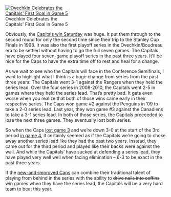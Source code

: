 <div id="attachment_1848" class="wp-caption alignright"
style="width: 220px">

[![Ovechkin Celebrates the Capitals' First Goal in Game
5](http://devhawk.net/wp-content/uploads/2011/04/113092763_slide-300x200.jpg "Ovechkin Celebrates the Capitals' First Goal in Game 5")](http://www.nhl.com/ice/recap.htm?id=2010030115)
Ovechkin Celebrates the Capitals' First Goal in Game 5

</div>

Obviously, the [Capitals win
Saturday](http://www.nhl.com/ice/recap.htm?id=2010030115) was huge. It
put them through to the second round for only the second time since
their trip to the Stanley Cup Finals in 1998. It was also the first
playoff series in the Ovechkin/Boudreau era to be settled without having
to go the full seven games. The Capitals have played four seven-game
playoff series in the past three years. It’ll be nice for the Caps to
have the extra time off to rest and heal for a change.

As we wait to see who the Capitals will face in the Conference
Semifinals, I want to highlight what I think is a huge change from
series from the past three years: The Capitals went 3-1 against the
Rangers when they held the series lead. Over the four series in
2008-2010, the Capitals went 2-5 in games where they held the series
lead. That’s pretty bad. It gets even worse when you realize that both
of those wins came early in their respective series. The Caps won game
\#2 against the Penguins in ’09 to take a 2-0 series lead. Last year,
they won game \#3 against the Canadiens to take a 3-1 series lead. In
both of those series, the Capitals proceeded to lose the next three
games. They eventually lost both series.

So when the Caps [lost game
3](http://www.nhl.com/ice/recap.htm?id=2010030113) and we’re down 3-0 at
the start of the 3rd period [in game
4](http://www.nhl.com/ice/recap.htm?id=2010030114), it certainly seemed
as if the Capitals we’re going to choke away another series lead like
they had the past two years. Instead, they came out for the third period
and played like their backs were against the wall. And while the
Capitals’ have sucked at defending a series lead, they have played very
well well when facing elimination – 6-3 to be exact in the past three
years.

If the [new-and-improved
Caps](http://www.usatoday.com/sports/hockey/nhl/capitals/2011-04-19-alex-ovechkin-capitals-playoffs_N.htm)
can combine their traditional talent of playing from behind in the
series with the ability to ~~drive nails into coffins~~ win games when
they have the series lead, the Capitals will be a very hard team to beat
this year.
